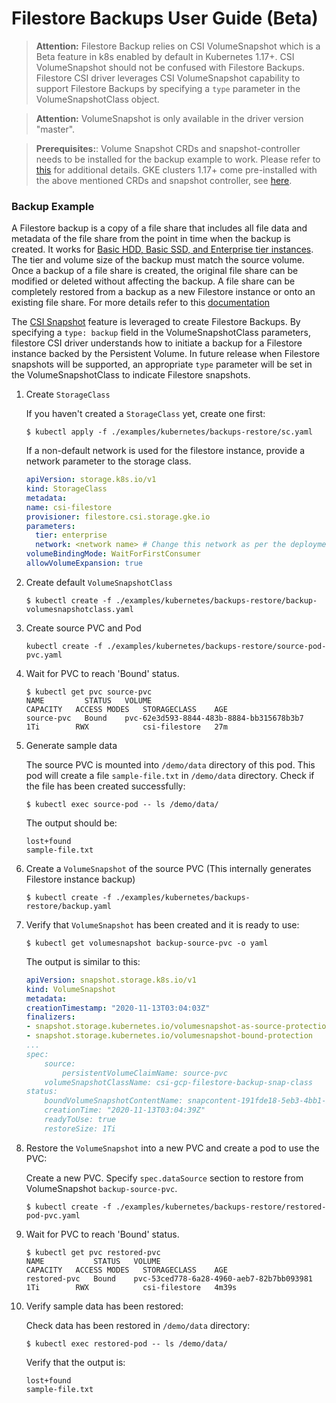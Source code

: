 # Filestore Backups User Guide (Beta)

>**Attention:** Filestore Backup relies on CSI VolumeSnapshot which is a Beta feature in k8s enabled by default in
Kubernetes 1.17+. CSI VolumeSnapshot should not be confused with Filestore Backups. Filestore CSI driver leverages CSI VolumeSnapshot capability to support Filestore Backups by specifying a `type` parameter in the VolumeSnapshotClass object.

>**Attention:** VolumeSnapshot is only available in the driver version "master".

>**Prerequisites:**: Volume Snapshot CRDs and snapshot-controller needs to be installed for the backup example to work. Please refer to [this](https://kubernetes-csi.github.io/docs/snapshot-controller.html#deployment) for additional details. GKE clusters 1.17+ come pre-installed with the above mentioned CRDs and snapshot controller, see [here](https://cloud.google.com/kubernetes-engine/docs/how-to/persistent-volumes/volume-snapshots).

### Backup Example
A Filestore backup is a copy of a file share that includes all file data and metadata of the file share from the point in time when the backup is created. It works for [Basic HDD, Basic SSD, and Enterprise tier instances](https://cloud.google.com/filestore/docs/service-tiers). The tier and volume size of the backup must match the source volume. Once a backup of a file share is created, the original file share can be modified or deleted without affecting the backup. A file share can be completely restored from a backup as a new Filestore instance or onto an existing file share. For more details refer to this [documentation](https://cloud.google.com/filestore/docs/backups)

The [CSI Snapshot](https://github.com/container-storage-interface/spec/blob/master/spec.md#createsnapshot) feature is leveraged to create Filestore Backups. By specifying a `type: backup` field in the VolumeSnapshotClass parameters, filestore CSI driver understands how to initiate a backup for a Filestore instance backed by the Persistent Volume. In future release when Filestore snapshots will be supported, an appropriate `type` parameter will be set in the VolumeSnapshotClass to indicate Filestore snapshots.

1. Create `StorageClass`

    If you haven't created a `StorageClass` yet, create one first:

    ```console
    $ kubectl apply -f ./examples/kubernetes/backups-restore/sc.yaml
    ```

    If a non-default network is used for the filestore instance, provide a network parameter to the storage class.

    ```yaml
    apiVersion: storage.k8s.io/v1
    kind: StorageClass
    metadata:
    name: csi-filestore
    provisioner: filestore.csi.storage.gke.io
    parameters:
      tier: enterprise
      network: <network name> # Change this network as per the deployment
    volumeBindingMode: WaitForFirstConsumer
    allowVolumeExpansion: true
    ```

2. Create default `VolumeSnapshotClass`

    ```console
    $ kubectl create -f ./examples/kubernetes/backups-restore/backup-volumesnapshotclass.yaml
    ```

3. Create source PVC and Pod

    ```console
    kubectl create -f ./examples/kubernetes/backups-restore/source-pod-pvc.yaml
    ```
4. Wait for PVC to reach 'Bound' status.
   ```console
   $ kubectl get pvc source-pvc
   NAME         STATUS   VOLUME                                     CAPACITY   ACCESS MODES   STORAGECLASS    AGE
   source-pvc   Bound    pvc-62e3d593-8844-483b-8884-bb315678b3b7   1Ti        RWX            csi-filestore   27m
   ```

5. Generate sample data

    The source PVC is mounted into `/demo/data` directory of this pod. This pod will create a file `sample-file.txt` in `/demo/data` directory. Check if the file has been created successfully:

    ```console
    $ kubectl exec source-pod -- ls /demo/data/
    ```

    The output should be:

    ```
    lost+found
    sample-file.txt
    ```

6. Create a `VolumeSnapshot` of the source PVC (This internally generates Filestore instance backup)

    ```console
    $ kubectl create -f ./examples/kubernetes/backups-restore/backup.yaml
    ```

7. Verify that `VolumeSnapshot` has been created and it is ready to use:

    ```console
    $ kubectl get volumesnapshot backup-source-pvc -o yaml
    ```

    The output is similar to this:

    ```yaml
    apiVersion: snapshot.storage.k8s.io/v1
    kind: VolumeSnapshot
    metadata:
    creationTimestamp: "2020-11-13T03:04:03Z"
    finalizers:
    - snapshot.storage.kubernetes.io/volumesnapshot-as-source-protection
    - snapshot.storage.kubernetes.io/volumesnapshot-bound-protection
    ...
    spec:
        source:
            persistentVolumeClaimName: source-pvc
        volumeSnapshotClassName: csi-gcp-filestore-backup-snap-class
    status:
        boundVolumeSnapshotContentName: snapcontent-191fde18-5eb3-4bb1-9f64-0356765c3f9f
        creationTime: "2020-11-13T03:04:39Z"
        readyToUse: true
        restoreSize: 1Ti
    ```

8. Restore the `VolumeSnapshot` into a new PVC and create a pod to use the PVC:

    Create a new PVC. Specify `spec.dataSource` section to restore from VolumeSnapshot `backup-source-pvc`.

    ```console
    $ kubectl create -f ./examples/kubernetes/backups-restore/restored-pod-pvc.yaml
    ```
9. Wait for PVC to reach 'Bound' status.
   ```console
   $ kubectl get pvc restored-pvc
   NAME           STATUS   VOLUME                                     CAPACITY   ACCESS MODES   STORAGECLASS    AGE
   restored-pvc   Bound    pvc-53ced778-6a28-4960-aeb7-82b7bb093981   1Ti        RWX            csi-filestore   4m39s
   ```
   
10. Verify sample data has been restored:

    Check data has been restored in `/demo/data` directory:

    ```console
    $ kubectl exec restored-pod -- ls /demo/data/
    ```

    Verify that the output is:

    ```
    lost+found
    sample-file.txt
    ```
